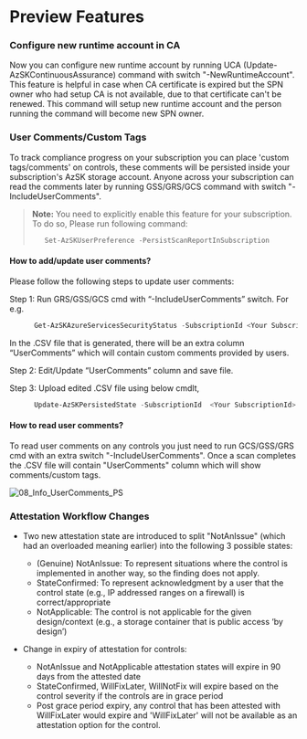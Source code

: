 # Preview Features

### Configure new runtime account in CA
Now you can configure new runtime account by running UCA (Update-AzSKContinuousAssurance) command with switch "-NewRuntimeAccount". 
This feature is helpful in case when CA certificate is expired but the SPN owner who had setup CA is not available, due to that certificate can't be renewed. This command will setup new runtime account and the person running the command will become new SPN owner.

### User Comments/Custom Tags

To track compliance progress on your subscription you can place 'custom tags/comments' on controls, these comments will be persisted inside your subscription's AzSK storage account. Anyone across your subscription can read the comments later by running GSS/GRS/GCS command with switch "-IncludeUserComments". 

> **Note:** You need to explicitly enable this feature for your subscription. To do so, Please run following command:
>```PowerShell
>    Set-AzSKUserPreference -PersistScanReportInSubscription
>```
	
#### How to add/update user comments?

Please follow the following steps to update user comments:

Step 1: Run GRS/GSS/GCS cmd with “-IncludeUserComments” switch. For e.g.
```PowerShell
      Get-AzSKAzureServicesSecurityStatus -SubscriptionId <Your SubscriptionId> -IncludeUserComments
```

In the .CSV file that is generated, there will be an extra column “UserComments” which will contain custom comments provided by users.

Step 2: Edit/Update “UserComments” column and save file.	

Step 3: Upload edited .CSV file using below cmdlt,
```PowerShell
      Update-AzSKPersistedState -SubscriptionId  <Your SubscriptionId> -FilePath <Path for updated CSV file> -StateType "UserComments"
```    
#### How to read user comments?

To read user comments on any controls you just need to run GCS/GSS/GRS cmd  with an extra switch "-IncludeUserComments". Once a scan completes the .CSV file will contain "UserComments" column which will show comments/custom tags.

![08_Info_UserComments_PS](../Images/08_Info_UserComments_PS.JPG)  


### Attestation Workflow Changes
* Two new attestation state are introduced to split "NotAnIssue" (which had an overloaded meaning earlier) into the following 3 possible states:
	* (Genuine) NotAnIssue: To represent situations where the control is implemented in another way, so the finding does not apply.
	* StateConfirmed: To represent acknowledgment by a user that the control state (e.g., IP addressed ranges on a firewall) is correct/appropriate
	* NotApplicable: The control is not applicable for the given design/context (e.g., a storage container that is public access ‘by design’)

* Change in expiry of attestation for controls:	
	* NotAnIssue and NotApplicable attestation states will expire in 90 days from the attested date
	* StateConfirmed, WillFixLater, WillNotFix will expire based on the control severity if the controls are in grace period
	* Post grace period expiry, any control that has been attested with WillFixLater would expire and 'WillFixLater' will not be available as an attestation option for the control.




